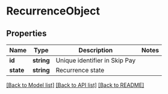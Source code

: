 # RecurrenceObject

## Properties

Name | Type | Description | Notes
------------ | ------------- | ------------- | -------------
**id** | **string** | Unique identifier in Skip Pay |
**state** | **string** | Recurrence state |

[[Back to Model list]](../../README.md#models) [[Back to API list]](../../README.md#endpoints) [[Back to README]](../../README.md)
